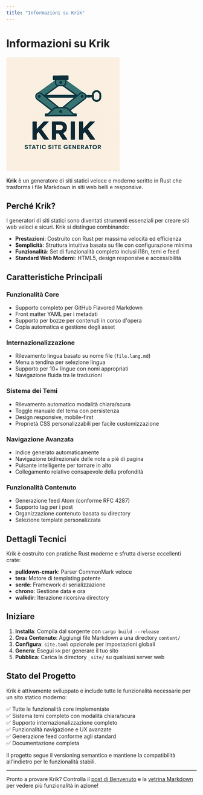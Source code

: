 ```yaml
---
title: "Informazioni su Krik"
---
```


# Informazioni su Krik

![Krik logo](../images/krik.png)

**Krik** è un generatore di siti statici veloce e moderno scritto in Rust che trasforma i file Markdown in siti web belli e responsive.

## Perché Krik?

I generatori di siti statici sono diventati strumenti essenziali per creare siti web veloci e sicuri. Krik si distingue combinando:

- **Prestazioni**: Costruito con Rust per massima velocità ed efficienza
- **Semplicità**: Struttura intuitiva basata su file con configurazione minima
- **Funzionalità**: Set di funzionalità completo inclusi i18n, temi e feed
- **Standard Web Moderni**: HTML5, design responsive e accessibilità

## Caratteristiche Principali

### Funzionalità Core
- Supporto completo per GitHub Flavored Markdown
- Front matter YAML per i metadati
- Supporto per bozze per contenuti in corso d'opera
- Copia automatica e gestione degli asset

### Internazionalizzazione
- Rilevamento lingua basato su nome file (`file.lang.md`)
- Menu a tendina per selezione lingua
- Supporto per 10+ lingue con nomi appropriati
- Navigazione fluida tra le traduzioni

### Sistema dei Temi
- Rilevamento automatico modalità chiara/scura
- Toggle manuale del tema con persistenza
- Design responsive, mobile-first
- Proprietà CSS personalizzabili per facile customizzazione

### Navigazione Avanzata
- Indice generato automaticamente
- Navigazione bidirezionale delle note a piè di pagina
- Pulsante intelligente per tornare in alto
- Collegamento relativo consapevole della profondità

### Funzionalità Contenuto
- Generazione feed Atom (conforme RFC 4287)
- Supporto tag per i post
- Organizzazione contenuto basata su directory
- Selezione template personalizzata

## Dettagli Tecnici

Krik è costruito con pratiche Rust moderne e sfrutta diverse eccellenti crate:

- **pulldown-cmark**: Parser CommonMark veloce
- **tera**: Motore di templating potente
- **serde**: Framework di serializzazione
- **chrono**: Gestione data e ora
- **walkdir**: Iterazione ricorsiva directory

## Iniziare

1. **Installa**: Compila dal sorgente con `cargo build --release`
2. **Crea Contenuto**: Aggiungi file Markdown a una directory `content/`
3. **Configura**: `site.toml` opzionale per impostazioni globali
4. **Genera**: Esegui `kk` per generare il tuo sito
5. **Pubblica**: Carica la directory `_site/` su qualsiasi server web

## Stato del Progetto

Krik è attivamente sviluppato e include tutte le funzionalità necessarie per un sito statico moderno:

✅ Tutte le funzionalità core implementate  
✅ Sistema temi completo con modalità chiara/scura  
✅ Supporto internazionalizzazione completo  
✅ Funzionalità navigazione e UX avanzate  
✅ Generazione feed conforme agli standard  
✅ Documentazione completa  

Il progetto segue il versioning semantico e mantiene la compatibilità all'indietro per le funzionalità stabili.

---

Pronto a provare Krik? Controlla il [post di Benvenuto](../posts/welcome.html) e la [vetrina Markdown](../posts/markdown-showcase.html) per vedere più funzionalità in azione!